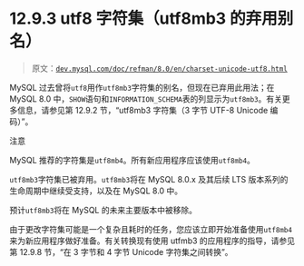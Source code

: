 # 12.9.3 utf8 字符集（utf8mb3 的弃用别名）

> 原文：[`dev.mysql.com/doc/refman/8.0/en/charset-unicode-utf8.html`](https://dev.mysql.com/doc/refman/8.0/en/charset-unicode-utf8.html)

MySQL 过去曾将`utf8`用作`utf8mb3`字符集的别名，但现在已弃用此用法；在 MySQL 8.0 中，`SHOW`语句和`INFORMATION_SCHEMA`表的列显示为`utf8mb3`。有关更多信息，请参见第 12.9.2 节，“utf8mb3 字符集（3 字节 UTF-8 Unicode 编码）”。

注意

MySQL 推荐的字符集是`utf8mb4`。所有新应用程序应该使用`utf8mb4`。

`utf8mb3`字符集已被弃用。`utf8mb3`将在 MySQL 8.0.x 及其后续 LTS 版本系列的生命周期中继续受支持，以及在 MySQL 8.0 中。

预计`utf8mb3`将在 MySQL 的未来主要版本中被移除。

由于更改字符集可能是一个复杂且耗时的任务，您应该立即开始准备使用`utf8mb4`来为新应用程序做好准备。有关转换现有使用 utfmb3 的应用程序的指导，请参见第 12.9.8 节，“在 3 字节和 4 字节 Unicode 字符集之间转换”。
